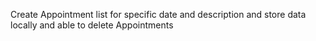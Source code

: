 Create Appointment list for specific date and description and store data locally and able to delete Appointments
